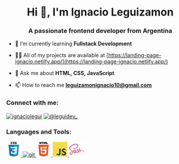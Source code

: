 <h1 align="center">Hi 👋, I'm Ignacio Leguizamon</h1>
<h3 align="center">A passionate frontend developer from Argentina</h3>

- 🌱 I’m currently learning **Fullstack Development**

- 👨‍💻 All of my projects are available at [https://landing-page-ignacio.netlify.app/](https://landing-page-ignacio.netlify.app/)

- 💬 Ask me about **HTML, CSS, JavaScript**

- 📫 How to reach me **leguizamonignacio10@gmail.com**

<h3 align="left">Connect with me:</h3>
<p align="left">
<a href="https://linkedin.com/in/ignaciolegui" target="blank"><img align="center" src="https://raw.githubusercontent.com/rahuldkjain/github-profile-readme-generator/master/src/images/icons/Social/linked-in-alt.svg" alt="ignaciolegui" height="30" width="40" /></a>
<a href="https://www.youtube.com/@leguidev_" target="blank"><img align="center" src="https://raw.githubusercontent.com/rahuldkjain/github-profile-readme-generator/master/src/images/icons/Social/youtube.svg" alt="@leguidev_" height="30" width="40" /></a>
</p>

<h3 align="left">Languages and Tools:</h3>
<p align="left"> <a href="https://www.w3schools.com/css/" target="_blank" rel="noreferrer"> <img src="https://raw.githubusercontent.com/devicons/devicon/master/icons/css3/css3-original-wordmark.svg" alt="css3" width="40" height="40"/> </a> <a href="https://git-scm.com/" target="_blank" rel="noreferrer"> <img src="https://www.vectorlogo.zone/logos/git-scm/git-scm-icon.svg" alt="git" width="40" height="40"/> </a> <a href="https://www.w3.org/html/" target="_blank" rel="noreferrer"> <img src="https://raw.githubusercontent.com/devicons/devicon/master/icons/html5/html5-original-wordmark.svg" alt="html5" width="40" height="40"/> </a> <a href="https://developer.mozilla.org/en-US/docs/Web/JavaScript" target="_blank" rel="noreferrer"> <img src="https://raw.githubusercontent.com/devicons/devicon/master/icons/javascript/javascript-original.svg" alt="javascript" width="40" height="40"/> </a> <a href="https://sass-lang.com" target="_blank" rel="noreferrer"> <img src="https://raw.githubusercontent.com/devicons/devicon/master/icons/sass/sass-original.svg" alt="sass" width="40" height="40"/> </a> </p>
